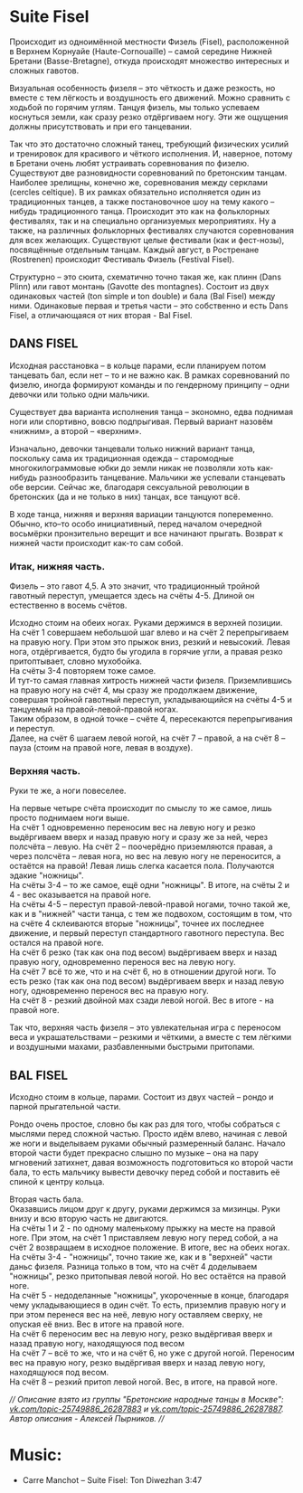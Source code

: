 # Suite Fisel

Происходит из одноимённой местности Физель (Fisel), расположенной в Верхнем Корнуайе (Haute-Cornouaille) – самой середине Нижней Бретани (Basse-Bretagne), откуда происходят множество интересных и сложных гавотов.

Визуальная особенность физеля – это чёткость и даже резкость, но вместе с тем лёгкость и воздушность его движений. Можно сравнить с ходьбой по горячим углям. Танцуя физель, мы только успеваем коснуться земли, как сразу резко отдёргиваем ногу. Эти же ощущения должны присутствовать и при его танцевании. 

Так что это достаточно сложный танец, требующий физических усилий и тренировок для красивого и чёткого исполнения. И, наверное, потому в Бретани очень любят устраивать соревнования по физелю. 
Существуют две разновидности соревнований по бретонским танцам. Наиболее зрелищны, конечно же, соревнования между серклами (cercles celtique). В их рамках обязательно исполняется один из традиционных танцев, а также постановочное шоу на тему какого – нибудь традиционного танца. Происходит это как на фольклорных фестивалях, так и на специально организуемых мероприятиях. 
Ну а также, на различных фольклорных фестивалях случаются соревнования для всех желающих. Существуют целые фестивали (как и фест-нозы), посвящённые отдельным танцам. 
Каждый август, в Ростренане (Rostrenen) происходит Фестиваль Физель (Festival Fisel).

Структурно – это сюита, схематично точно такая же, как плинн (Dans Plinn) или гавот монтань (Gavotte des montagnes). Состоит из двух одинаковых частей (ton simple и ton double) и бала (Bal Fisel) между ними. Одинаковые первая и третья части – это собственно и есть Dans Fisel, а отличающаяся от них вторая - Bal Fisel.

## DANS FISEL

Исходная расстановка – в кольце парами, если планируем потом танцевать бал, если нет – то и не важно как. В рамках соревнований по физелю, иногда формируют команды и по гендерному принципу – одни девочки или только одни мальчики.

Существует два варианта исполнения танца – экономно, едва поднимая ноги или спортивно, вовсю подпрыгивая. Первый вариант назовём «нижним», а второй – «верхним».

Изначально, девочки танцевали только нижний вариант танца, поскольку сама их традиционная одежда – старомодные многокилограммовые юбки до земли никак не позволяли хоть как-нибудь разнообразить танцевание. Мальчики же успевали станцевать обе версии. Сейчас же, благодаря сексуальной революции в бретонских (да и не только в них) танцах, все танцуют всё.

В ходе танца, нижняя и верхняя вариации танцуются попеременно. Обычно, кто–то особо инициативный, перед началом очередной восьмёрки пронзительно верещит и все начинают прыгать. Возврат к нижней части происходит как-то сам собой.

### Итак, нижняя часть.

Физель – это гавот 4,5. А это значит, что традиционный тройной гавотный переступ, умещается здесь на счёты 4-5. Длиной он естественно в восемь счётов.

Исходно стоим на обеих ногах. Руками держимся в верхней позиции.  
На счёт 1 совершаем небольшой шаг влево и на счёт 2 перепрыгиваем на правую ногу. При этом это прыжок вниз, резкий и невысокий. Левая нога, отдёргивается, будто бы угодила в горячие угли, а правая резко притоптывает, словно мухобойка.  
На счёты 3-4 повторяем тоже самое.  
И тут-то самая главная хитрость нижней части физеля. Приземлившись на правую ногу на счёт 4, мы сразу же продолжаем движение, совершая тройной гавотный переступ, укладывающийся на счёты 4-5 и танцуемый на правой-левой-правой ногах.  
Таким образом, в одной точке – счёте 4, пересекаются перепрыгивания и переступ.  
Далее, на счёт 6 шагаем левой ногой, на счёт 7 – правой, а на счёт 8 – пауза (стоим на правой ноге, левая в воздухе).

### Верхняя часть.

Руки те же, а ноги повеселее.

На первые четыре счёта происходит по смыслу то же самое, лишь просто поднимаем ноги выше.  
На счёт 1 одновременно переносим вес на левую ногу и резко выдёргиваем вверх и назад правую ногу и сразу же за ней, через полсчёта – левую. На счёт 2 – поочерёдно приземляются правая, а через полсчёта – левая нога, но вес на левую ногу не переносится, а остаётся на правой! Левая лишь слегка касается пола. Получаются эдакие "ножницы".  
На счёты 3-4 – то же самое, ещё одни "ножницы". В итоге, на счёты 2 и 4 - вес оказывается на правой ноге.  
На счёты 4-5 – переступ правой-левой-правой ногами, точно такой же, как и в "нижней" части танца, с тем же подвохом, состоящим в том, что на счёте 4 склеиваются вторые "ножницы", точнее их последнее движение, и первый переступ стандартного гавотного переступа. Вес остался на правой ноге.  
На счёт 6 резко (так как она под весом) выдёргиваем вверх и назад правую ногу, одновременно перенося вес на левую ногу.  
На счёт 7 всё то же, что и на счёт 6, но в отношении другой ноги. То есть резко (так как она под весом) выдёргиваем вверх и назад левую ногу, одновременно перенося вес на правую ногу.  
На счёт 8 - резкий двойной мах сзади левой ногой. Вес в итоге - на правой ноге.

Так что, верхняя часть физеля – это увлекательная игра с переносом веса и украшательствами – резкими и чёткими, а вместе с тем лёгкими и воздушными махами, разбавленными быстрыми притопами. 

## BAL FISEL

Исходно стоим в кольце, парами.
Состоит из двух частей – рондо и парной прыгательной части.

Рондо очень простое, словно бы как раз для того, чтобы собраться с мыслями перед сложной частью. Просто идём влево, начиная с левой же ноги и выделываем руками обычный размеренный баланс.
Начало второй части будет прекрасно слышно по музыке – она на пару мгновений затихнет, давая возможность подготовиться ко второй части бала, то есть мальчику вывести девочку перед собой и поставить её спиной к центру кольца.

Вторая часть бала.  
Оказавшись лицом друг к другу, руками держимся за мизинцы. Руки внизу и всю вторую часть не двигаются.  
На счёты 1 и 2 - по одному маленькому прыжку на месте на правой ноге. При этом, на счёт 1 приставляем левую ногу перед собой, а на счёт 2 возвращаем в исходное положение. В итоге, вес на обеих ногах.  
На счёты 3-4 - "ножницы", точно такие же, как и в "верхней" части даньс физеля. Разница только в том, что на счёт 4 доделываем "ножницы", резко притопывая левой ногой. Но вес остаётся на правой ноге.  
На счёт 5 - недоделанные "ножницы", укороченные в конце, благодаря чему укладывающиеся в один счёт. То есть, приземлив правую ногу и при этом перенеся вес на неё, левую ногу оставляем сверху, не опуская её вниз. Вес в итоге на правой ноге.  
На счёт 6 переносим вес на левую ногу, резко выдёргивая вверх и назад правую ногу, находящуюся под весом  
На счёт 7 – всё то же, что и на счёт 6, но уже с другой ногой. Переносим вес на правую ногу, резко выдёргивая вверх и назад левую ногу, находящуюся под весом.  
На счёт 8 – резкий притоп левой ногой. Вес, в итоге, на правой ноге.

_// Описание взято из группы "Бретонские народные танцы в Москве":  [vk.com/topic-25749886_26287883](https://vk.com/topic-25749886_26287883) и [vk.com/topic-25749886_26287887](https://vk.com/topic-25749886_26287887). Автор описания - Алексей Пырников. //_

Music:
=======
- Carre Manchot – Suite Fisel: Ton Diwezhan 3:47
